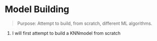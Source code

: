 # Model Building
> Purpose: Attempt to build, from scratch, different ML algorithms. 
1. I will first attempt to build a KNNmodel from scratch
